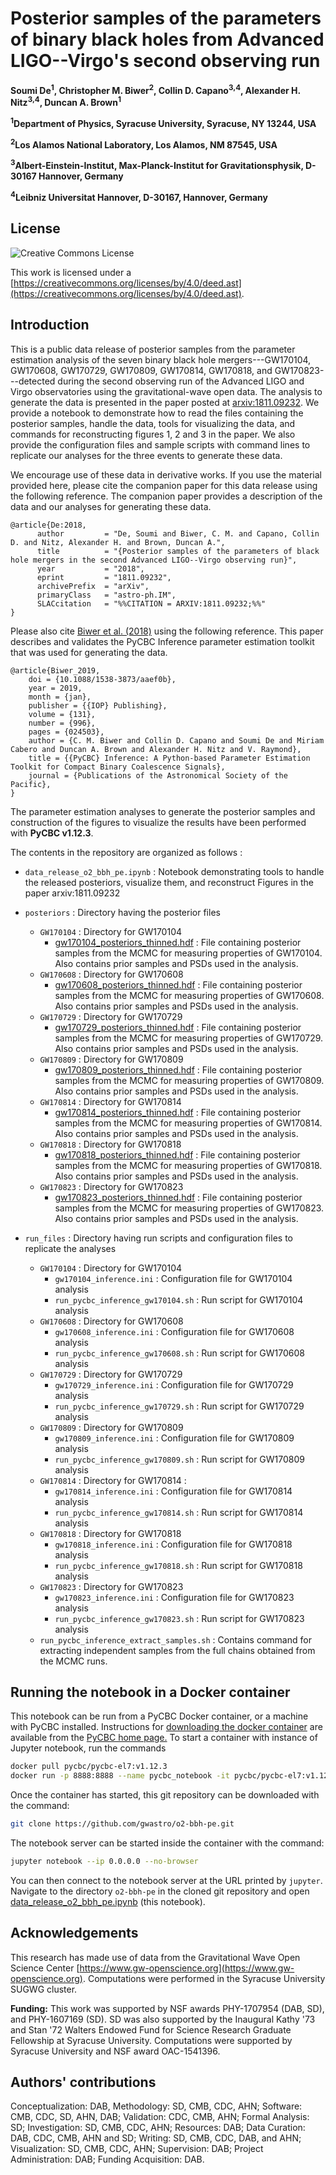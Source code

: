# Posterior samples of the parameters of binary black holes from Advanced LIGO--Virgo's second observing run

**Soumi De<sup>1</sup>, Christopher M. Biwer<sup>2</sup>, Collin D. Capano<sup>3,4</sup>, Alexander H. Nitz<sup>3,4</sup>, Duncan A. Brown<sup>1</sup>**

**<sup>1</sup>Department of Physics, Syracuse University, Syracuse, NY 13244, USA**

**<sup>2</sup>Los Alamos National Laboratory, Los Alamos, NM 87545, USA**

**<sup>3</sup>Albert-Einstein-Institut, Max-Planck-Institut for Gravitationsphysik, D-30167 Hannover, Germany**

**<sup>4</sup>Leibniz Universitat Hannover, D-30167, Hannover, Germany**

## License

![Creative Commons License](https://i.creativecommons.org/l/by/4.0/88x31.png "Creative Commons License")

This work is licensed under a [https://creativecommons.org/licenses/by/4.0/deed.ast](https://creativecommons.org/licenses/by/4.0/deed.ast).

## Introduction

This is a public data release of posterior samples from the parameter estimation analysis of the seven binary black hole mergers---GW170104, GW170608, GW170729, GW170809, GW170814, GW170818, and GW170823---detected during the second observing run of the Advanced LIGO and Virgo observatories using the gravitational-wave open data. The analysis to generate the data is presented in the paper posted at [arxiv:1811.09232](https://arxiv.org/abs/1811.09232). We provide a notebook to demonstrate how to read the files containing the posterior samples, handle the data, tools for visualizing the data, and commands for reconstructing figures 1, 2 and 3 in the paper. We also provide the configuration files and sample scripts with command lines to replicate our analyses for the three events to generate these data.

We encourage use of these data in derivative works. If you use the material provided here, please cite the companion paper for this data release using the following reference. The companion paper provides a description of the data and our analyses for generating these data.
```
@article{De:2018,
      author         = "De, Soumi and Biwer, C. M. and Capano, Collin D. and Nitz, Alexander H. and Brown, Duncan A.",
      title          = "{Posterior samples of the parameters of black hole mergers in the second Advanced LIGO--Virgo observing run}",
      year           = "2018",
      eprint         = "1811.09232",
      archivePrefix  = "arXiv",
      primaryClass   = "astro-ph.IM",
      SLACcitation   = "%%CITATION = ARXIV:1811.09232;%%"
}
```

Please also cite [Biwer et al. (2018)](https://iopscience.iop.org/article/10.1088/1538-3873/aaef0b) using the following reference. This paper describes and validates the PyCBC Inference parameter estimation toolkit that was used for generating the data.
```
@article{Biwer_2019,
	doi = {10.1088/1538-3873/aaef0b},
	year = 2019,
	month = {jan},
	publisher = {{IOP} Publishing},
	volume = {131},
	number = {996},
	pages = {024503},
	author = {C. M. Biwer and Collin D. Capano and Soumi De and Miriam Cabero and Duncan A. Brown and Alexander H. Nitz and V. Raymond},
	title = {{PyCBC} Inference: A Python-based Parameter Estimation Toolkit for Compact Binary Coalescence Signals},
	journal = {Publications of the Astronomical Society of the Pacific},
}
```

The parameter estimation analyses to generate the posterior samples and construction of the figures to visualize the results have been performed with **PyCBC v1.12.3**.

The contents in the repository are organized as follows :

- ``data_release_o2_bbh_pe.ipynb`` : Notebook demonstrating tools to handle the released posteriors, visualize them, and reconstruct Figures in the paper arxiv:1811.09232

- ``posteriors`` : Directory having the posterior files
    - ``GW170104`` : Directory for GW170104
        - [gw170104_posteriors_thinned.hdf](https://github.com/gwastro/o2-bbh-pe/blob/master/posteriors/GW170104/gw170104_posteriors_thinned.hdf) : File containing posterior samples from the MCMC for measuring properties of GW170104. Also contains prior samples and PSDs used in the analysis.
    - ``GW170608`` : Directory for GW170608
        - [gw170608_posteriors_thinned.hdf](https://github.com/gwastro/o2-bbh-pe/blob/master/posteriors/GW170608/gw170608_posteriors_thinned.hdf) : File containing posterior samples from the MCMC for measuring properties of GW170608. Also contains prior samples and PSDs used in the analysis.
    - ``GW170729`` : Directory for GW170729
        - [gw170729_posteriors_thinned.hdf](https://github.com/gwastro/o2-bbh-pe/blob/master/posteriors/GW170729/gw170729_posteriors_thinned.hdf) : File containing posterior samples from the MCMC for measuring properties of GW170729. Also contains prior samples and PSDs used in the analysis.
    - ``GW170809`` : Directory for GW170809
        - [gw170809_posteriors_thinned.hdf](https://github.com/gwastro/o2-bbh-pe/blob/master/posteriors/GW170809/gw170809_posteriors_thinned.hdf) : File containing posterior samples from the MCMC for measuring properties of GW170809. Also contains prior samples and PSDs used in the analysis.
    - ``GW170814`` : Directory for GW170814
        - [gw170814_posteriors_thinned.hdf](https://github.com/gwastro/o2-bbh-pe/blob/master/posteriors/GW170814/gw170814_posteriors_thinned.hdf) : File containing posterior samples from the MCMC for measuring properties of GW170814. Also contains prior samples and PSDs used in the analysis.
    - ``GW170818`` : Directory for GW170818
        - [gw170818_posteriors_thinned.hdf](https://github.com/gwastro/o2-bbh-pe/blob/master/posteriors/GW170818/gw170818_posteriors_thinned.hdf) : File containing posterior samples from the MCMC for measuring properties of GW170818. Also contains prior samples and PSDs used in the analysis.
    - ``GW170823`` : Directory for GW170823
        - [gw170823_posteriors_thinned.hdf](https://github.com/gwastro/o2-bbh-pe/blob/master/posteriors/GW170823/gw170823_posteriors_thinned.hdf) : File containing posterior samples from the MCMC for measuring properties of GW170823. Also contains prior samples and PSDs used in the analysis.

- ``run_files`` : Directory having run scripts and configuration files to replicate the analyses
    - ``GW170104`` : Directory for GW170104
        - ``gw170104_inference.ini`` : Configuration file for GW170104 analysis
        - ``run_pycbc_inference_gw170104.sh`` : Run script for GW170104 analysis
    - ``GW170608`` : Directory for GW170608
        - ``gw170608_inference.ini`` : Configuration file for GW170608 analysis
        - ``run_pycbc_inference_gw170608.sh`` : Run script for GW170608 analysis
    - ``GW170729`` : Directory for GW170729
        - ``gw170729_inference.ini`` : Configuration file for GW170729 analysis
        - ``run_pycbc_inference_gw170729.sh`` : Run script for GW170729 analysis
    - ``GW170809`` : Directory for GW170809
        - ``gw170809_inference.ini`` : Configuration file for GW170809 analysis
        - ``run_pycbc_inference_gw170809.sh`` : Run script for GW170809 analysis
    - ``GW170814`` : Directory for GW170814 :
        - ``gw170814_inference.ini`` : Configuration file for GW170814 analysis
        - ``run_pycbc_inference_gw170814.sh`` : Run script for GW170814 analysis
    - ``GW170818`` : Directory for GW170818
        - ``gw170818_inference.ini`` : Configuration file for GW170818 analysis
        - ``run_pycbc_inference_gw170818.sh`` : Run script for GW170818 analysis
    - ``GW170823`` : Directory for GW170823
        - ``gw170823_inference.ini`` : Configuration file for GW170823 analysis
        - ``run_pycbc_inference_gw170823.sh`` : Run script for GW170823 analysis
    - ``run_pycbc_inference_extract_samples.sh`` : Contains command for extracting independent samples from the full chains obtained from the MCMC runs.
        
## Running the notebook in a Docker container

This notebook can be run from a PyCBC Docker container, or a machine with PyCBC installed. Instructions for [downloading the docker container](http://gwastro.github.io/pycbc/latest/html/docker.html) are available from the [PyCBC home page.](https://pycbc.org/) To start a container with instance of Jupyter notebook, run the commands
```sh
docker pull pycbc/pycbc-el7:v1.12.3
docker run -p 8888:8888 --name pycbc_notebook -it pycbc/pycbc-el7:v1.12.3 /bin/bash -l
```
Once the container has started, this git repository can be downloaded with the command:
```sh
git clone https://github.com/gwastro/o2-bbh-pe.git
```
The notebook server can be started inside the container with the command:
```sh
jupyter notebook --ip 0.0.0.0 --no-browser
```
You can then connect to the notebook server at the URL printed by ``jupyter``. Navigate to the directory `o2-bbh-pe` in the cloned git repository and open [data_release_o2_bbh_pe.ipynb](https://github.com/gwastro/o2-bbh-pe/blob/master/data_release_o2_bbh_pe.ipynb) (this notebook).

## Acknowledgements
This research has made use of data from the Gravitational Wave Open Science Center [https://www.gw-openscience.org](https://www.gw-openscience.org). Computations were performed in the Syracuse University SUGWG cluster.

**Funding:** This work was supported by NSF awards PHY-1707954 (DAB, SD), and PHY-1607169 (SD). SD was also supported by the Inaugural Kathy '73 and Stan '72 Walters Endowed Fund for Science Research Graduate Fellowship at Syracuse University. Computations were supported by Syracuse University and NSF award OAC-1541396.

## Authors' contributions
Conceptualization: DAB, Methodology: SD, CMB, CDC, AHN; Software: CMB, CDC, SD, AHN, DAB; Validation: CDC, CMB, AHN; Formal Analysis: SD; Investigation: SD, CMB, CDC, AHN; Resources: DAB; Data Curation: DAB, CDC, CMB, AHN and SD; Writing: SD, CMB, CDC, DAB, and AHN; Visualization: SD, CMB, CDC, AHN; Supervision: DAB; Project Administration: DAB; Funding Acquisition: DAB.
